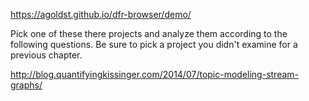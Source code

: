 https://agoldst.github.io/dfr-browser/demo/


Pick one of these there projects and analyze them according to the following questions. Be sure to pick a project you didn't examine for a previous chapter.


http://blog.quantifyingkissinger.com/2014/07/topic-modeling-stream-graphs/
